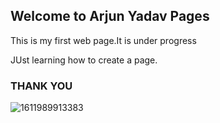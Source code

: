 ## Welcome to Arjun Yadav Pages

This is my first web page.It is under progress

JUst learning how to create a page.

### THANK YOU 
![1611989913383](https://user-images.githubusercontent.com/87656059/126377969-3065f26c-ebd2-46b5-89ff-ce84bfd3ddaa.jpg)

